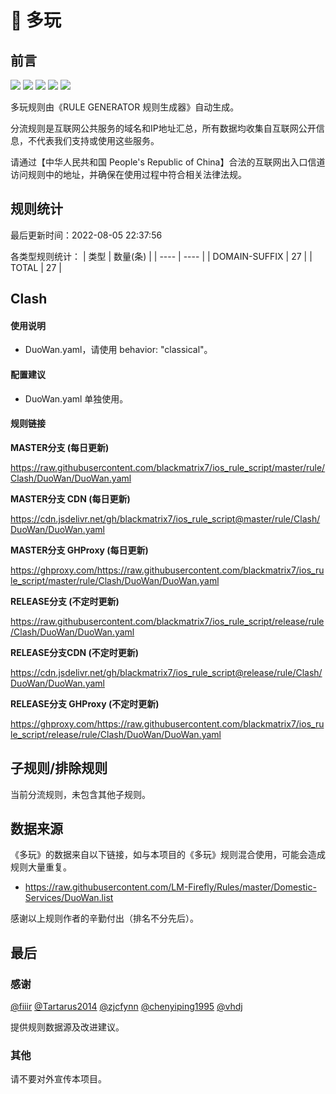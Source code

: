 # 🧸 多玩

## 前言

![](https://shields.io/badge/-移除重复规则-ff69b4) ![](https://shields.io/badge/-DOMAIN与DOMAIN--SUFFIX合并-green) ![](https://shields.io/badge/-DOMAIN--SUFFIX间合并-critical) ![](https://shields.io/badge/-DOMAIN--SUFFIX与DOMAIN--KEYWORD合并-blue) ![](https://shields.io/badge/-IP--CIDR(6)合并-blueviolet) 

多玩规则由《RULE GENERATOR 规则生成器》自动生成。

分流规则是互联网公共服务的域名和IP地址汇总，所有数据均收集自互联网公开信息，不代表我们支持或使用这些服务。

请通过【中华人民共和国 People's Republic of China】合法的互联网出入口信道访问规则中的地址，并确保在使用过程中符合相关法律法规。

## 规则统计

最后更新时间：2022-08-05 22:37:56

各类型规则统计：
| 类型 | 数量(条)  | 
| ---- | ----  |
| DOMAIN-SUFFIX | 27  | 
| TOTAL | 27  | 


## Clash 

#### 使用说明
- DuoWan.yaml，请使用 behavior: "classical"。

#### 配置建议
- DuoWan.yaml 单独使用。

#### 规则链接
**MASTER分支 (每日更新)**

https://raw.githubusercontent.com/blackmatrix7/ios_rule_script/master/rule/Clash/DuoWan/DuoWan.yaml

**MASTER分支 CDN (每日更新)**

https://cdn.jsdelivr.net/gh/blackmatrix7/ios_rule_script@master/rule/Clash/DuoWan/DuoWan.yaml

**MASTER分支 GHProxy (每日更新)**

https://ghproxy.com/https://raw.githubusercontent.com/blackmatrix7/ios_rule_script/master/rule/Clash/DuoWan/DuoWan.yaml

**RELEASE分支 (不定时更新)**

https://raw.githubusercontent.com/blackmatrix7/ios_rule_script/release/rule/Clash/DuoWan/DuoWan.yaml

**RELEASE分支CDN (不定时更新)**

https://cdn.jsdelivr.net/gh/blackmatrix7/ios_rule_script@release/rule/Clash/DuoWan/DuoWan.yaml

**RELEASE分支 GHProxy (不定时更新)**

https://ghproxy.com/https://raw.githubusercontent.com/blackmatrix7/ios_rule_script/release/rule/Clash/DuoWan/DuoWan.yaml

## 子规则/排除规则


当前分流规则，未包含其他子规则。

## 数据来源

《多玩》的数据来自以下链接，如与本项目的《多玩》规则混合使用，可能会造成规则大量重复。

- https://raw.githubusercontent.com/LM-Firefly/Rules/master/Domestic-Services/DuoWan.list


感谢以上规则作者的辛勤付出（排名不分先后）。

## 最后

### 感谢

[@fiiir](https://github.com/fiiir) [@Tartarus2014](https://github.com/Tartarus2014) [@zjcfynn](https://github.com/zjcfynn) [@chenyiping1995](https://github.com/chenyiping1995) [@vhdj](https://github.com/vhdj)

提供规则数据源及改进建议。

### 其他

请不要对外宣传本项目。